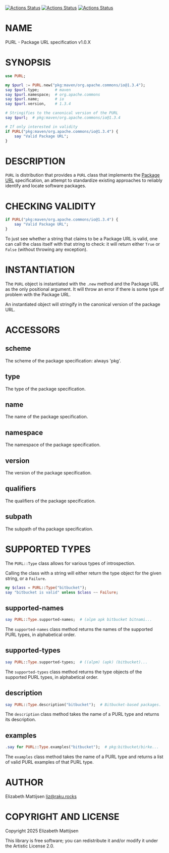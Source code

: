 [![Actions Status](https://github.com/lizmat/PURL/actions/workflows/linux.yml/badge.svg)](https://github.com/lizmat/PURL/actions) [![Actions Status](https://github.com/lizmat/PURL/actions/workflows/macos.yml/badge.svg)](https://github.com/lizmat/PURL/actions) [![Actions Status](https://github.com/lizmat/PURL/actions/workflows/windows.yml/badge.svg)](https://github.com/lizmat/PURL/actions)

NAME
====

PURL - Package URL specification v1.0.X

SYNOPSIS
========

```raku
use PURL;

my $purl := PURL.new("pkg:maven/org.apache.commons/io@1.3.4");
say $purl.type;       # maven
say $purl.namespace;  # org.apache.commons
say $purl.name;       # io
say $purl.version,    # 1.3.4

# Stringifies to the canonical version of the PURL
say $purl;  # pkg:maven/org.apache.commons/io@1.3.4

# If only interested in validity
if PURL("pkg:maven/org.apache.commons/io@1.3.4") {
    say "Valid Package URL";
}
```

DESCRIPTION
===========

`PURL` is distribution that provides a `PURL` class that implements the [Package URL](https://github.com/package-url/purl-spec/blob/main/PURL-SPECIFICATION.rst) specification, an attempt to standardize existing approaches to reliably identify and locate software packages.

CHECKING VALIDITY
=================

```raku
if PURL("pkg:maven/org.apache.commons/io@1.3.4") {
    say "Valid Package URL";
}
```

To just see whether a string that claims to be a Package URL is valid, one can call the class itself with that string to check: it will return either `True` or `False` (without throwing any exception).

INSTANTIATION
=============

The `PURL` object is instantiated with the `.new` method and the Package URL as the only positional argument. It will throw an error if there is some type of problem with the Package URL.

An instantiated object will stringify in the canonical version of the package URL.

ACCESSORS
=========

scheme
------

The scheme of the package specification: always 'pkg'.

type
----

The type of the package specification.

name
----

The name of the package specification.

namespace
---------

The namespace of the package specification.

version
-------

The version of the package specification.

qualifiers
----------

The qualifiers of the package specification.

subpath
-------

The subpath of tha package specification.

SUPPORTED TYPES
===============

The `PURL::Type` class allows for various types of introspection.

Calling the class with a string will either return the type object for the given string, or a `Failure`.

```raku
my $class = PURL::Type("bitbucket");
say "bitbucket is valid" unless $class ~~ Failure;
```

supported-names
---------------

```raku
say PURL::Type.supported-names;  # (alpm apk bitbucket bitnami...
```

The `supported-names` class method returns the names of the supported PURL types, in alphabetical order.

supported-types
---------------

```raku
say PURL::Type.supported-types;  # ((alpm) (apk) (bitbucket)...
```

The `supported-types` class method returns the type objects of the supported PURL types, in alphabetical order.

description
-----------

```raku
say PURL::Type.description("bitbucket");  # Bitbucket-based packages.
```

The `description` class method takes the name of a PURL type and returns its description.

examples
--------

```raku
.say for PURL::Type.examples("bitbucket");  # pkg:bitbucket/birke...
```

The `examples` class method takes the name of a PURL type and returns a list of valid PURL examples of that PURL type.

AUTHOR
======

Elizabeth Mattijsen <liz@raku.rocks>

COPYRIGHT AND LICENSE
=====================

Copyright 2025 Elizabeth Mattijsen

This library is free software; you can redistribute it and/or modify it under the Artistic License 2.0.

